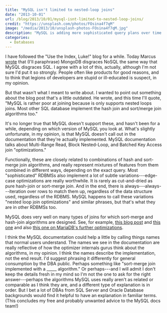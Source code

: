 ```yaml
---
title: "MySQL isn't limited to nested-loop joins"
date: "2013-10-01"
url: /blog/2013/10/01/mysql-isnt-limited-to-nested-loop-joins/
credit: "https://unsplash.com/photos/FOsina4f7qM"
image: "/media/2013/10/unsplash-photos-FOsina4f7qM.jpg"
description: "MySQL is adding more sophisticated query plans over time."
categories:
  - Databases
---
```


I have followed the "Use the Index, Luke!" blog for a while. Today Marcus [wrote](http://use-the-index-luke.com/blog/2013-10-01/mysql-is-to-sql-like-mongodb-to-nosql) that (I'll paraphrase) MongoDB disgraces NoSQL the same way that MySQL disgraces SQL. I agree with a lot of this, actually, although I'm not sure I'd put it so strongly. People often like products for good reasons, and to think that legions of developers are stupid or ill-educated is suspect, in my opinion. 

But that wasn't what I meant to write about. I wanted to point out something about the blog post that's a little outdated. He wrote, and this time I'll quote, "MySQL is rather poor at joining because is only supports nested loops joins. Most other SQL database implement the hash join and sort/merge join algorithms too." 

It's no longer true that MySQL doesn't support these, and hasn't been for a while, depending on which version of MySQL you look at. What's slightly unfortunate, in my opinion, is that MySQL doesn't call out in the documentation that they're actually implemented. MySQL documentation talks about Multi-Range Read, Block Nested-Loop, and Batched Key Access join "optimizations." 

Functionally, these are closely related to combinations of hash and sort-merge join algorithms, and really represent mixtures of features from them combined in different ways, depending on the exact query. Most "sophisticated" RDBMSs also implement a lot of subtle variations---edge-case optimizations are really worthwhile. It is rarely as cut-and-dried as pure hash-join or sort-merge join. And in the end, there is always---always---iteration over rows to match them up, regardless of the data structure used, regardless of the RDBMS. MySQL happens to call these variations "nested loop join optimizations" and similar phrases, but that's what they are in other RDBMSs too. 

MySQL does very well on many types of joins for which sort-merge and hash-join algorithms are designed. See, for example, [this blog post](http://www.mysqlperformanceblog.com/2012/03/21/multi-range-read-mrr-in-mysql-5-6-and-mariadb-5-5/) and [this one](http://www.mysqlperformanceblog.com/2012/03/12/index-condition-pushdown-in-mysql-5-6-and-mariadb-5-5-and-its-performance-impact/) and also [this one on MariaDB's further optimizations](http://www.mysqlperformanceblog.com/2012/05/31/a-case-for-mariadbs-hash-joins/). 

I think the MySQL documentation could help a little by calling things names that normal users understand. The names we see in the documentation are really reflective of how the optimizer internals gurus think about the algorithms, in my opinion. I think the names describe the implementation, not the end result. I'd suggest phrasing it differently for general consumption by the DBA public. Perhaps something like "sort-merge join implemented with a \_____ algorithm." Or perhaps---and I will admit I don't keep the details fresh in my mind so I'm not the one to ask for the right answer---perhaps the algorithms MySQL uses really aren't as related or comparable as I think they are, and a different type of explanation is in order. But I bet a lot of DBAs from SQL Server and Oracle Database backgrounds would find it helpful to have an explanation in familiar terms. (This concludes my free and probably unwanted advice to the MySQL docs team!)



